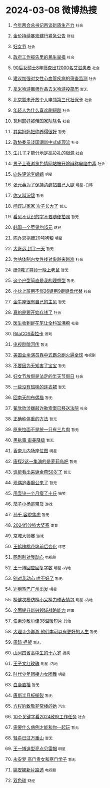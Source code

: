 # 2024-03-08 微博热搜 
1. [今年两会总书记再谈新质生产力](https://m.weibo.cn/search?containerid=100103type%3D1%26t%3D10%26q%3D%23%E4%BB%8A%E5%B9%B4%E4%B8%A4%E4%BC%9A%E6%80%BB%E4%B9%A6%E8%AE%B0%E5%86%8D%E8%B0%88%E6%96%B0%E8%B4%A8%E7%94%9F%E4%BA%A7%E5%8A%9B%23&stream_entry_id=51&isnewpage=1&extparam=seat%3D1%26stream_entry_id%3D51%26q%3D%2523%25E4%25BB%258A%25E5%25B9%25B4%25E4%25B8%25A4%25E4%25BC%259A%25E6%2580%25BB%25E4%25B9%25A6%25E8%25AE%25B0%25E5%2586%258D%25E8%25B0%2588%25E6%2596%25B0%25E8%25B4%25A8%25E7%2594%259F%25E4%25BA%25A7%25E5%258A%259B%2523%26pos%3D0%26c_type%3D51%26dgr%3D0%26filter_type%3Drealtimehot%26cate%3D10103%26display_time%3D1709838486%26pre_seqid%3D1709838486596911445174) `社会` 

2. [金价持续暴涨建行紧急公告](https://m.weibo.cn/search?containerid=100103type%3D1%26t%3D10%26q%3D%23%E9%87%91%E4%BB%B7%E6%8C%81%E7%BB%AD%E6%9A%B4%E6%B6%A8%E5%BB%BA%E8%A1%8C%E7%B4%A7%E6%80%A5%E5%85%AC%E5%91%8A%23&stream_entry_id=31&isnewpage=1&extparam=seat%3D1%26stream_entry_id%3D31%26q%3D%2523%25E9%2587%2591%25E4%25BB%25B7%25E6%258C%2581%25E7%25BB%25AD%25E6%259A%25B4%25E6%25B6%25A8%25E5%25BB%25BA%25E8%25A1%258C%25E7%25B4%25A7%25E6%2580%25A5%25E5%2585%25AC%25E5%2591%258A%2523%26dgr%3D0%26flag%3D2%26cate%3D5001%26c_type%3D31%26pos%3D0%26lcate%3D5001%26band_rank%3D1%26realpos%3D1%26filter_type%3Drealtimehot%26display_time%3D1709838486%26pre_seqid%3D1709838486596911445174) `财经` 

3. [妇女节](https://m.weibo.cn/search?containerid=100103type%3D1%26t%3D10%26q%3D%E5%A6%87%E5%A5%B3%E8%8A%82&stream_entry_id=31&isnewpage=1&extparam=seat%3D1%26stream_entry_id%3D31%26q%3D%25E5%25A6%2587%25E5%25A5%25B3%25E8%258A%2582%26dgr%3D0%26flag%3D1%26cate%3D5001%26c_type%3D31%26pos%3D1%26lcate%3D5001%26band_rank%3D2%26realpos%3D2%26filter_type%3Drealtimehot%26display_time%3D1709838486%26pre_seqid%3D1709838486596911445174) `社会` 

4. [政府工作报告里的民生举措](https://m.weibo.cn/search?containerid=100103type%3D1%26t%3D10%26q%3D%23%E6%94%BF%E5%BA%9C%E5%B7%A5%E4%BD%9C%E6%8A%A5%E5%91%8A%E9%87%8C%E7%9A%84%E6%B0%91%E7%94%9F%E4%B8%BE%E6%8E%AA%23&stream_entry_id=31&isnewpage=1&extparam=seat%3D1%26stream_entry_id%3D31%26q%3D%2523%25E6%2594%25BF%25E5%25BA%259C%25E5%25B7%25A5%25E4%25BD%259C%25E6%258A%25A5%25E5%2591%258A%25E9%2587%258C%25E7%259A%2584%25E6%25B0%2591%25E7%2594%259F%25E4%25B8%25BE%25E6%258E%25AA%2523%26dgr%3D0%26flag%3D0%26cate%3D5001%26c_type%3D31%26pos%3D2%26lcate%3D5001%26band_rank%3D3%26realpos%3D3%26filter_type%3Drealtimehot%26display_time%3D1709838486%26pre_seqid%3D1709838486596911445174) `社会` 

5. [90后女硕士8年筛查出12000名艾滋患者](https://m.weibo.cn/search?containerid=100103type%3D1%26t%3D10%26q%3D%2390%E5%90%8E%E5%A5%B3%E7%A1%95%E5%A3%AB8%E5%B9%B4%E7%AD%9B%E6%9F%A5%E5%87%BA12000%E5%90%8D%E8%89%BE%E6%BB%8B%E6%82%A3%E8%80%85%23&stream_entry_id=31&isnewpage=1&extparam=seat%3D1%26stream_entry_id%3D31%26q%3D%252390%25E5%2590%258E%25E5%25A5%25B3%25E7%25A1%2595%25E5%25A3%25AB8%25E5%25B9%25B4%25E7%25AD%259B%25E6%259F%25A5%25E5%2587%25BA12000%25E5%2590%258D%25E8%2589%25BE%25E6%25BB%258B%25E6%2582%25A3%25E8%2580%2585%2523%26dgr%3D0%26flag%3D2%26cate%3D5001%26c_type%3D31%26pos%3D3%26lcate%3D5001%26band_rank%3D4%26realpos%3D4%26filter_type%3Drealtimehot%26display_time%3D1709838486%26pre_seqid%3D1709838486596911445174) `社会` 

6. [建议加强对女性心血管疾病的筛查监测](https://m.weibo.cn/search?containerid=100103type%3D1%26t%3D10%26q%3D%23%E5%BB%BA%E8%AE%AE%E5%8A%A0%E5%BC%BA%E5%AF%B9%E5%A5%B3%E6%80%A7%E5%BF%83%E8%A1%80%E7%AE%A1%E7%96%BE%E7%97%85%E7%9A%84%E7%AD%9B%E6%9F%A5%E7%9B%91%E6%B5%8B%23&stream_entry_id=31&isnewpage=1&extparam=seat%3D1%26stream_entry_id%3D31%26q%3D%2523%25E5%25BB%25BA%25E8%25AE%25AE%25E5%258A%25A0%25E5%25BC%25BA%25E5%25AF%25B9%25E5%25A5%25B3%25E6%2580%25A7%25E5%25BF%2583%25E8%25A1%2580%25E7%25AE%25A1%25E7%2596%25BE%25E7%2597%2585%25E7%259A%2584%25E7%25AD%259B%25E6%259F%25A5%25E7%259B%2591%25E6%25B5%258B%2523%26dgr%3D0%26flag%3D0%26cate%3D5001%26c_type%3D31%26pos%3D4%26lcate%3D5001%26band_rank%3D5%26realpos%3D5%26filter_type%3Drealtimehot%26display_time%3D1709838486%26pre_seqid%3D1709838486596911445174) `社会` 

7. [拿米哈游画师作品去米哈游投简历](https://m.weibo.cn/search?containerid=100103type%3D1%26t%3D10%26q%3D%E6%8B%BF%E7%B1%B3%E5%93%88%E6%B8%B8%E7%94%BB%E5%B8%88%E4%BD%9C%E5%93%81%E5%8E%BB%E7%B1%B3%E5%93%88%E6%B8%B8%E6%8A%95%E7%AE%80%E5%8E%86&stream_entry_id=31&isnewpage=1&extparam=seat%3D1%26stream_entry_id%3D31%26q%3D%25E6%258B%25BF%25E7%25B1%25B3%25E5%2593%2588%25E6%25B8%25B8%25E7%2594%25BB%25E5%25B8%2588%25E4%25BD%259C%25E5%2593%2581%25E5%258E%25BB%25E7%25B1%25B3%25E5%2593%2588%25E6%25B8%25B8%25E6%258A%2595%25E7%25AE%2580%25E5%258E%2586%26dgr%3D0%26flag%3D0%26cate%3D5001%26c_type%3D31%26pos%3D5%26lcate%3D5001%26band_rank%3D6%26realpos%3D6%26filter_type%3Drealtimehot%26display_time%3D1709838486%26pre_seqid%3D1709838486596911445174) `暂无` 

8. [北京暂未开放个人申领第三代社保卡](https://m.weibo.cn/search?containerid=100103type%3D1%26t%3D10%26q%3D%23%E5%8C%97%E4%BA%AC%E6%9A%82%E6%9C%AA%E5%BC%80%E6%94%BE%E4%B8%AA%E4%BA%BA%E7%94%B3%E9%A2%86%E7%AC%AC%E4%B8%89%E4%BB%A3%E7%A4%BE%E4%BF%9D%E5%8D%A1%23&stream_entry_id=31&isnewpage=1&extparam=seat%3D1%26is_ad_pos%3D1%26stream_entry_id%3D31%26q%3D%2523%25E5%258C%2597%25E4%25BA%25AC%25E6%259A%2582%25E6%259C%25AA%25E5%25BC%2580%25E6%2594%25BE%25E4%25B8%25AA%25E4%25BA%25BA%25E7%2594%25B3%25E9%25A2%2586%25E7%25AC%25AC%25E4%25B8%2589%25E4%25BB%25A3%25E7%25A4%25BE%25E4%25BF%259D%25E5%258D%25A1%2523%26dgr%3D0%26c_type%3D31%26adid%3D226625%26cate%3D5001%26pos%3D6%26band_rank%3D7%26lcate%3D5001%26filter_type%3Drealtimehot%26display_time%3D1709838486%26pre_seqid%3D1709838486596911445174) `社会` 

9. [年轻人为什么喜欢刷短剧](https://m.weibo.cn/search?containerid=100103type%3D1%26t%3D10%26q%3D%23%E5%B9%B4%E8%BD%BB%E4%BA%BA%E4%B8%BA%E4%BB%80%E4%B9%88%E5%96%9C%E6%AC%A2%E5%88%B7%E7%9F%AD%E5%89%A7%23&stream_entry_id=31&isnewpage=1&extparam=seat%3D1%26stream_entry_id%3D31%26q%3D%2523%25E5%25B9%25B4%25E8%25BD%25BB%25E4%25BA%25BA%25E4%25B8%25BA%25E4%25BB%2580%25E4%25B9%2588%25E5%2596%259C%25E6%25AC%25A2%25E5%2588%25B7%25E7%259F%25AD%25E5%2589%25A7%2523%26dgr%3D0%26flag%3D0%26cate%3D5001%26c_type%3D31%26pos%3D7%26lcate%3D5001%26band_rank%3D7%26realpos%3D7%26filter_type%3Drealtimehot%26display_time%3D1709838486%26pre_seqid%3D1709838486596911445174) `社会` 

10. [瓦利耶娃被俄国家队除名](https://m.weibo.cn/search?containerid=100103type%3D1%26t%3D10%26q%3D%23%E7%93%A6%E5%88%A9%E8%80%B6%E5%A8%83%E8%A2%AB%E4%BF%84%E5%9B%BD%E5%AE%B6%E9%98%9F%E9%99%A4%E5%90%8D%23&stream_entry_id=31&isnewpage=1&extparam=seat%3D1%26stream_entry_id%3D31%26q%3D%2523%25E7%2593%25A6%25E5%2588%25A9%25E8%2580%25B6%25E5%25A8%2583%25E8%25A2%25AB%25E4%25BF%2584%25E5%259B%25BD%25E5%25AE%25B6%25E9%2598%259F%25E9%2599%25A4%25E5%2590%258D%2523%26dgr%3D0%26flag%3D0%26cate%3D5001%26c_type%3D31%26pos%3D8%26lcate%3D5001%26band_rank%3D8%26realpos%3D8%26filter_type%3Drealtimehot%26display_time%3D1709838486%26pre_seqid%3D1709838486596911445174) `社会` 

11. [其实妈妈把你养得很好](https://m.weibo.cn/search?containerid=100103type%3D1%26t%3D10%26q%3D%E5%85%B6%E5%AE%9E%E5%A6%88%E5%A6%88%E6%8A%8A%E4%BD%A0%E5%85%BB%E5%BE%97%E5%BE%88%E5%A5%BD&stream_entry_id=31&isnewpage=1&extparam=seat%3D1%26stream_entry_id%3D31%26q%3D%25E5%2585%25B6%25E5%25AE%259E%25E5%25A6%2588%25E5%25A6%2588%25E6%258A%258A%25E4%25BD%25A0%25E5%2585%25BB%25E5%25BE%2597%25E5%25BE%2588%25E5%25A5%25BD%26dgr%3D0%26flag%3D0%26cate%3D5001%26c_type%3D31%26pos%3D9%26lcate%3D5001%26band_rank%3D9%26realpos%3D9%26filter_type%3Drealtimehot%26display_time%3D1709838486%26pre_seqid%3D1709838486596911445174) `暂无` 

12. [政协委员谈国潮新中式成顶流](https://m.weibo.cn/search?containerid=100103type%3D1%26t%3D10%26q%3D%23%E6%94%BF%E5%8D%8F%E5%A7%94%E5%91%98%E8%B0%88%E5%9B%BD%E6%BD%AE%E6%96%B0%E4%B8%AD%E5%BC%8F%E6%88%90%E9%A1%B6%E6%B5%81%23&stream_entry_id=31&isnewpage=1&extparam=seat%3D1%26stream_entry_id%3D31%26q%3D%2523%25E6%2594%25BF%25E5%258D%258F%25E5%25A7%2594%25E5%2591%2598%25E8%25B0%2588%25E5%259B%25BD%25E6%25BD%25AE%25E6%2596%25B0%25E4%25B8%25AD%25E5%25BC%258F%25E6%2588%2590%25E9%25A1%25B6%25E6%25B5%2581%2523%26dgr%3D0%26flag%3D0%26cate%3D5001%26c_type%3D31%26pos%3D10%26lcate%3D5001%26band_rank%3D10%26realpos%3D10%26filter_type%3Drealtimehot%26display_time%3D1709838486%26pre_seqid%3D1709838486596911445174) `社会` 

13. [生儿子才能分地是高彩礼的根源](https://m.weibo.cn/search?containerid=100103type%3D1%26t%3D10%26q%3D%23%E7%94%9F%E5%84%BF%E5%AD%90%E6%89%8D%E8%83%BD%E5%88%86%E5%9C%B0%E6%98%AF%E9%AB%98%E5%BD%A9%E7%A4%BC%E7%9A%84%E6%A0%B9%E6%BA%90%23&stream_entry_id=31&isnewpage=1&extparam=seat%3D1%26stream_entry_id%3D31%26q%3D%2523%25E7%2594%259F%25E5%2584%25BF%25E5%25AD%2590%25E6%2589%258D%25E8%2583%25BD%25E5%2588%2586%25E5%259C%25B0%25E6%2598%25AF%25E9%25AB%2598%25E5%25BD%25A9%25E7%25A4%25BC%25E7%259A%2584%25E6%25A0%25B9%25E6%25BA%2590%2523%26dgr%3D0%26flag%3D2%26cate%3D5001%26c_type%3D31%26pos%3D11%26lcate%3D5001%26band_rank%3D11%26realpos%3D11%26filter_type%3Drealtimehot%26display_time%3D1709838486%26pre_seqid%3D1709838486596911445174) `社会` 

14. [男子上班浏览色情网站被开除辩称电脑中毒](https://m.weibo.cn/search?containerid=100103type%3D1%26t%3D10%26q%3D%23%E7%94%B7%E5%AD%90%E4%B8%8A%E7%8F%AD%E6%B5%8F%E8%A7%88%E8%89%B2%E6%83%85%E7%BD%91%E7%AB%99%E8%A2%AB%E5%BC%80%E9%99%A4%E8%BE%A9%E7%A7%B0%E7%94%B5%E8%84%91%E4%B8%AD%E6%AF%92%23&stream_entry_id=31&isnewpage=1&extparam=seat%3D1%26stream_entry_id%3D31%26q%3D%2523%25E7%2594%25B7%25E5%25AD%2590%25E4%25B8%258A%25E7%258F%25AD%25E6%25B5%258F%25E8%25A7%2588%25E8%2589%25B2%25E6%2583%2585%25E7%25BD%2591%25E7%25AB%2599%25E8%25A2%25AB%25E5%25BC%2580%25E9%2599%25A4%25E8%25BE%25A9%25E7%25A7%25B0%25E7%2594%25B5%25E8%2584%2591%25E4%25B8%25AD%25E6%25AF%2592%2523%26dgr%3D0%26flag%3D2%26cate%3D5001%26c_type%3D31%26pos%3D12%26lcate%3D5001%26band_rank%3D12%26realpos%3D12%26filter_type%3Drealtimehot%26display_time%3D1709838486%26pre_seqid%3D1709838486596911445174) `社会` 

15. [向佐评论李蠕蠕](https://m.weibo.cn/search?containerid=100103type%3D1%26t%3D10%26q%3D%E5%90%91%E4%BD%90%E8%AF%84%E8%AE%BA%E6%9D%8E%E8%A0%95%E8%A0%95&stream_entry_id=31&isnewpage=1&extparam=seat%3D1%26stream_entry_id%3D31%26q%3D%25E5%2590%2591%25E4%25BD%2590%25E8%25AF%2584%25E8%25AE%25BA%25E6%259D%258E%25E8%25A0%2595%25E8%25A0%2595%26dgr%3D0%26flag%3D2%26cate%3D5001%26c_type%3D31%26pos%3D13%26lcate%3D5001%26band_rank%3D13%26realpos%3D13%26filter_type%3Drealtimehot%26display_time%3D1709838486%26pre_seqid%3D1709838486596911445174) `明星` 

16. [张元英为了保持清醒掐自己大腿](https://m.weibo.cn/search?containerid=100103type%3D1%26t%3D10%26q%3D%23%E5%BC%A0%E5%85%83%E8%8B%B1%E4%B8%BA%E4%BA%86%E4%BF%9D%E6%8C%81%E6%B8%85%E9%86%92%E6%8E%90%E8%87%AA%E5%B7%B1%E5%A4%A7%E8%85%BF%23&stream_entry_id=31&isnewpage=1&extparam=seat%3D1%26stream_entry_id%3D31%26q%3D%2523%25E5%25BC%25A0%25E5%2585%2583%25E8%258B%25B1%25E4%25B8%25BA%25E4%25BA%2586%25E4%25BF%259D%25E6%258C%2581%25E6%25B8%2585%25E9%2586%2592%25E6%258E%2590%25E8%2587%25AA%25E5%25B7%25B1%25E5%25A4%25A7%25E8%2585%25BF%2523%26dgr%3D0%26flag%3D2%26cate%3D5001%26c_type%3D31%26pos%3D14%26lcate%3D5001%26band_rank%3D14%26realpos%3D14%26filter_type%3Drealtimehot%26display_time%3D1709838486%26pre_seqid%3D1709838486596911445174) `明星-日韩` 

17. [你又叫浣碧](https://m.weibo.cn/search?containerid=100103type%3D1%26t%3D10%26q%3D%E4%BD%A0%E5%8F%88%E5%8F%AB%E6%B5%A3%E7%A2%A7&stream_entry_id=31&isnewpage=1&extparam=seat%3D1%26stream_entry_id%3D31%26q%3D%25E4%25BD%25A0%25E5%258F%2588%25E5%258F%25AB%25E6%25B5%25A3%25E7%25A2%25A7%26dgr%3D0%26flag%3D2%26cate%3D5001%26c_type%3D31%26pos%3D15%26lcate%3D5001%26band_rank%3D15%26realpos%3D15%26filter_type%3Drealtimehot%26display_time%3D1709838486%26pre_seqid%3D1709838486596911445174) `暂无` 

18. [间谍过家家 次子长大了](https://m.weibo.cn/search?containerid=100103type%3D1%26t%3D10%26q%3D%E9%97%B4%E8%B0%8D%E8%BF%87%E5%AE%B6%E5%AE%B6+%E6%AC%A1%E5%AD%90%E9%95%BF%E5%A4%A7%E4%BA%86&stream_entry_id=31&isnewpage=1&extparam=seat%3D1%26stream_entry_id%3D31%26q%3D%25E9%2597%25B4%25E8%25B0%258D%25E8%25BF%2587%25E5%25AE%25B6%25E5%25AE%25B6%2520%25E6%25AC%25A1%25E5%25AD%2590%25E9%2595%25BF%25E5%25A4%25A7%25E4%25BA%2586%26dgr%3D0%26flag%3D2%26cate%3D5001%26c_type%3D31%26pos%3D16%26lcate%3D5001%26band_rank%3D16%26realpos%3D16%26filter_type%3Drealtimehot%26display_time%3D1709838486%26pre_seqid%3D1709838486596911445174) `暂无` 

19. [看见不认识的字不要随便拍照](https://m.weibo.cn/search?containerid=100103type%3D1%26t%3D10%26q%3D%E7%9C%8B%E8%A7%81%E4%B8%8D%E8%AE%A4%E8%AF%86%E7%9A%84%E5%AD%97%E4%B8%8D%E8%A6%81%E9%9A%8F%E4%BE%BF%E6%8B%8D%E7%85%A7&stream_entry_id=31&isnewpage=1&extparam=seat%3D1%26stream_entry_id%3D31%26q%3D%25E7%259C%258B%25E8%25A7%2581%25E4%25B8%258D%25E8%25AE%25A4%25E8%25AF%2586%25E7%259A%2584%25E5%25AD%2597%25E4%25B8%258D%25E8%25A6%2581%25E9%259A%258F%25E4%25BE%25BF%25E6%258B%258D%25E7%2585%25A7%26dgr%3D0%26flag%3D2%26cate%3D5001%26c_type%3D31%26pos%3D17%26lcate%3D5001%26band_rank%3D17%26realpos%3D17%26filter_type%3Drealtimehot%26display_time%3D1709838486%26pre_seqid%3D1709838486596911445174) `暂无` 

20. [韩国一个苹果约15元](https://m.weibo.cn/search?containerid=100103type%3D1%26t%3D10%26q%3D%23%E9%9F%A9%E5%9B%BD%E4%B8%80%E4%B8%AA%E8%8B%B9%E6%9E%9C%E7%BA%A615%E5%85%83%23&stream_entry_id=31&isnewpage=1&extparam=seat%3D1%26stream_entry_id%3D31%26q%3D%2523%25E9%259F%25A9%25E5%259B%25BD%25E4%25B8%2580%25E4%25B8%25AA%25E8%258B%25B9%25E6%259E%259C%25E7%25BA%25A615%25E5%2585%2583%2523%26dgr%3D0%26flag%3D2%26cate%3D5001%26c_type%3D31%26pos%3D18%26lcate%3D5001%26band_rank%3D18%26realpos%3D18%26filter_type%3Drealtimehot%26display_time%3D1709838486%26pre_seqid%3D1709838486596911445174) `财经` 

21. [陈乔恩捐赠20吨狗粮](https://m.weibo.cn/search?containerid=100103type%3D1%26t%3D10%26q%3D%23%E9%99%88%E4%B9%94%E6%81%A9%E6%8D%90%E8%B5%A020%E5%90%A8%E7%8B%97%E7%B2%AE%23&stream_entry_id=31&isnewpage=1&extparam=seat%3D1%26stream_entry_id%3D31%26q%3D%2523%25E9%2599%2588%25E4%25B9%2594%25E6%2581%25A9%25E6%258D%2590%25E8%25B5%25A020%25E5%2590%25A8%25E7%258B%2597%25E7%25B2%25AE%2523%26dgr%3D0%26flag%3D32768%26cate%3D5001%26c_type%3D31%26pos%3D19%26lcate%3D5001%26band_rank%3D19%26realpos%3D19%26filter_type%3Drealtimehot%26display_time%3D1709838486%26pre_seqid%3D1709838486596911445174) `明星` 

22. [大哥远 封了一天](https://m.weibo.cn/search?containerid=100103type%3D1%26t%3D10%26q%3D%E5%A4%A7%E5%93%A5%E8%BF%9C+%E5%B0%81%E4%BA%86%E4%B8%80%E5%A4%A9&stream_entry_id=31&isnewpage=1&extparam=seat%3D1%26stream_entry_id%3D31%26q%3D%25E5%25A4%25A7%25E5%2593%25A5%25E8%25BF%259C%2520%25E5%25B0%2581%25E4%25BA%2586%25E4%25B8%2580%25E5%25A4%25A9%26dgr%3D0%26flag%3D2%26cate%3D5001%26c_type%3D31%26pos%3D20%26lcate%3D5001%26band_rank%3D20%26realpos%3D20%26filter_type%3Drealtimehot%26display_time%3D1709838486%26pre_seqid%3D1709838486596911445174) `暂无` 

23. [为啥体制内女性找对象越来越难](https://m.weibo.cn/search?containerid=100103type%3D1%26t%3D10%26q%3D%23%E4%B8%BA%E5%95%A5%E4%BD%93%E5%88%B6%E5%86%85%E5%A5%B3%E6%80%A7%E6%89%BE%E5%AF%B9%E8%B1%A1%E8%B6%8A%E6%9D%A5%E8%B6%8A%E9%9A%BE%23&stream_entry_id=31&isnewpage=1&extparam=seat%3D1%26stream_entry_id%3D31%26q%3D%2523%25E4%25B8%25BA%25E5%2595%25A5%25E4%25BD%2593%25E5%2588%25B6%25E5%2586%2585%25E5%25A5%25B3%25E6%2580%25A7%25E6%2589%25BE%25E5%25AF%25B9%25E8%25B1%25A1%25E8%25B6%258A%25E6%259D%25A5%25E8%25B6%258A%25E9%259A%25BE%2523%26dgr%3D0%26flag%3D0%26cate%3D5001%26c_type%3D31%26pos%3D21%26lcate%3D5001%26band_rank%3D21%26realpos%3D21%26filter_type%3Drealtimehot%26display_time%3D1709838486%26pre_seqid%3D1709838486596911445174) `社会` 

24. [研0喊了导师一晚上老鼠](https://m.weibo.cn/search?containerid=100103type%3D1%26t%3D10%26q%3D%E7%A0%940%E5%96%8A%E4%BA%86%E5%AF%BC%E5%B8%88%E4%B8%80%E6%99%9A%E4%B8%8A%E8%80%81%E9%BC%A0&stream_entry_id=31&isnewpage=1&extparam=seat%3D1%26stream_entry_id%3D31%26q%3D%25E7%25A0%25940%25E5%2596%258A%25E4%25BA%2586%25E5%25AF%25BC%25E5%25B8%2588%25E4%25B8%2580%25E6%2599%259A%25E4%25B8%258A%25E8%2580%2581%25E9%25BC%25A0%26dgr%3D0%26flag%3D0%26cate%3D5001%26c_type%3D31%26pos%3D22%26lcate%3D5001%26band_rank%3D22%26realpos%3D22%26filter_type%3Drealtimehot%26display_time%3D1709838486%26pre_seqid%3D1709838486596911445174) `暂无` 

25. [这个户型简直是我的理想型](https://m.weibo.cn/search?containerid=100103type%3D1%26t%3D10%26q%3D%E8%BF%99%E4%B8%AA%E6%88%B7%E5%9E%8B%E7%AE%80%E7%9B%B4%E6%98%AF%E6%88%91%E7%9A%84%E7%90%86%E6%83%B3%E5%9E%8B&stream_entry_id=31&isnewpage=1&extparam=seat%3D1%26stream_entry_id%3D31%26q%3D%25E8%25BF%2599%25E4%25B8%25AA%25E6%2588%25B7%25E5%259E%258B%25E7%25AE%2580%25E7%259B%25B4%25E6%2598%25AF%25E6%2588%2591%25E7%259A%2584%25E7%2590%2586%25E6%2583%25B3%25E5%259E%258B%26dgr%3D0%26flag%3D0%26cate%3D5001%26c_type%3D31%26pos%3D23%26lcate%3D5001%26band_rank%3D23%26realpos%3D23%26filter_type%3Drealtimehot%26display_time%3D1709838486%26pre_seqid%3D1709838486596911445174) `暂无` 

26. [小伙上班用不惯26键用9键键盘代替](https://m.weibo.cn/search?containerid=100103type%3D1%26t%3D10%26q%3D%23%E5%B0%8F%E4%BC%99%E4%B8%8A%E7%8F%AD%E7%94%A8%E4%B8%8D%E6%83%AF26%E9%94%AE%E7%94%A89%E9%94%AE%E9%94%AE%E7%9B%98%E4%BB%A3%E6%9B%BF%23&stream_entry_id=31&isnewpage=1&extparam=seat%3D1%26stream_entry_id%3D31%26q%3D%2523%25E5%25B0%258F%25E4%25BC%2599%25E4%25B8%258A%25E7%258F%25AD%25E7%2594%25A8%25E4%25B8%258D%25E6%2583%25AF26%25E9%2594%25AE%25E7%2594%25A89%25E9%2594%25AE%25E9%2594%25AE%25E7%259B%2598%25E4%25BB%25A3%25E6%259B%25BF%2523%26dgr%3D0%26flag%3D1%26cate%3D5001%26c_type%3D31%26pos%3D24%26lcate%3D5001%26band_rank%3D24%26realpos%3D24%26filter_type%3Drealtimehot%26display_time%3D1709838486%26pre_seqid%3D1709838486596911445174) `社会` 

27. [金牛座很有自己的主见](https://m.weibo.cn/search?containerid=100103type%3D1%26t%3D10%26q%3D%E9%87%91%E7%89%9B%E5%BA%A7%E5%BE%88%E6%9C%89%E8%87%AA%E5%B7%B1%E7%9A%84%E4%B8%BB%E8%A7%81&stream_entry_id=31&isnewpage=1&extparam=seat%3D1%26stream_entry_id%3D31%26q%3D%25E9%2587%2591%25E7%2589%259B%25E5%25BA%25A7%25E5%25BE%2588%25E6%259C%2589%25E8%2587%25AA%25E5%25B7%25B1%25E7%259A%2584%25E4%25B8%25BB%25E8%25A7%2581%26dgr%3D0%26flag%3D0%26cate%3D5001%26c_type%3D31%26pos%3D25%26lcate%3D5001%26band_rank%3D25%26realpos%3D25%26filter_type%3Drealtimehot%26display_time%3D1709838486%26pre_seqid%3D1709838486596911445174) `暂无` 

28. [真的是要开始存钱了](https://m.weibo.cn/search?containerid=100103type%3D1%26t%3D10%26q%3D%23%E7%9C%9F%E7%9A%84%E6%98%AF%E8%A6%81%E5%BC%80%E5%A7%8B%E5%AD%98%E9%92%B1%E4%BA%86%23&stream_entry_id=31&isnewpage=1&extparam=seat%3D1%26stream_entry_id%3D31%26q%3D%2523%25E7%259C%259F%25E7%259A%2584%25E6%2598%25AF%25E8%25A6%2581%25E5%25BC%2580%25E5%25A7%258B%25E5%25AD%2598%25E9%2592%25B1%25E4%25BA%2586%2523%26dgr%3D0%26flag%3D0%26cate%3D5001%26c_type%3D31%26pos%3D26%26lcate%3D5001%26band_rank%3D26%26realpos%3D26%26filter_type%3Drealtimehot%26display_time%3D1709838486%26pre_seqid%3D1709838486596911445174) `社会` 

29. [医生收到鲜花笔让全科室沸腾](https://m.weibo.cn/search?containerid=100103type%3D1%26t%3D10%26q%3D%23%E5%8C%BB%E7%94%9F%E6%94%B6%E5%88%B0%E9%B2%9C%E8%8A%B1%E7%AC%94%E8%AE%A9%E5%85%A8%E7%A7%91%E5%AE%A4%E6%B2%B8%E8%85%BE%23&stream_entry_id=31&isnewpage=1&extparam=seat%3D1%26stream_entry_id%3D31%26q%3D%2523%25E5%258C%25BB%25E7%2594%259F%25E6%2594%25B6%25E5%2588%25B0%25E9%25B2%259C%25E8%258A%25B1%25E7%25AC%2594%25E8%25AE%25A9%25E5%2585%25A8%25E7%25A7%2591%25E5%25AE%25A4%25E6%25B2%25B8%25E8%2585%25BE%2523%26dgr%3D0%26flag%3D0%26cate%3D5001%26c_type%3D31%26pos%3D27%26lcate%3D5001%26band_rank%3D27%26realpos%3D27%26filter_type%3Drealtimehot%26display_time%3D1709838486%26pre_seqid%3D1709838486596911445174) `社会` 

30. [RitaCOS索拉卡](https://m.weibo.cn/search?containerid=100103type%3D1%26t%3D10%26q%3D%23RitaCOS%E7%B4%A2%E6%8B%89%E5%8D%A1%23&stream_entry_id=31&isnewpage=1&extparam=seat%3D1%26stream_entry_id%3D31%26q%3D%2523RitaCOS%25E7%25B4%25A2%25E6%258B%2589%25E5%258D%25A1%2523%26dgr%3D0%26flag%3D0%26cate%3D5001%26c_type%3D31%26pos%3D28%26lcate%3D5001%26band_rank%3D28%26realpos%3D28%26filter_type%3Drealtimehot%26display_time%3D1709838486%26pre_seqid%3D1709838486596911445174) `游戏` 

31. [电视剧暗河传](https://m.weibo.cn/search?containerid=100103type%3D1%26t%3D10%26q%3D%23%E7%94%B5%E8%A7%86%E5%89%A7%E6%9A%97%E6%B2%B3%E4%BC%A0%23&stream_entry_id=31&isnewpage=1&extparam=seat%3D1%26stream_entry_id%3D31%26q%3D%2523%25E7%2594%25B5%25E8%25A7%2586%25E5%2589%25A7%25E6%259A%2597%25E6%25B2%25B3%25E4%25BC%25A0%2523%26dgr%3D0%26flag%3D0%26cate%3D5001%26c_type%3D31%26pos%3D29%26lcate%3D5001%26band_rank%3D29%26realpos%3D29%26filter_type%3Drealtimehot%26display_time%3D1709838486%26pre_seqid%3D1709838486596911445174) `暂无` 

32. [美国业余演员靠中式霸总剧火遍全球](https://m.weibo.cn/search?containerid=100103type%3D1%26t%3D10%26q%3D%23%E7%BE%8E%E5%9B%BD%E4%B8%9A%E4%BD%99%E6%BC%94%E5%91%98%E9%9D%A0%E4%B8%AD%E5%BC%8F%E9%9C%B8%E6%80%BB%E5%89%A7%E7%81%AB%E9%81%8D%E5%85%A8%E7%90%83%23&stream_entry_id=31&isnewpage=1&extparam=seat%3D1%26stream_entry_id%3D31%26q%3D%2523%25E7%25BE%258E%25E5%259B%25BD%25E4%25B8%259A%25E4%25BD%2599%25E6%25BC%2594%25E5%2591%2598%25E9%259D%25A0%25E4%25B8%25AD%25E5%25BC%258F%25E9%259C%25B8%25E6%2580%25BB%25E5%2589%25A7%25E7%2581%25AB%25E9%2581%258D%25E5%2585%25A8%25E7%2590%2583%2523%26dgr%3D0%26flag%3D0%26cate%3D5001%26c_type%3D31%26pos%3D30%26lcate%3D5001%26band_rank%3D30%26realpos%3D30%26filter_type%3Drealtimehot%26display_time%3D1709838486%26pre_seqid%3D1709838486596911445174) `电视剧` 

33. [不要因为无知害了宝宝](https://m.weibo.cn/search?containerid=100103type%3D1%26t%3D10%26q%3D%E4%B8%8D%E8%A6%81%E5%9B%A0%E4%B8%BA%E6%97%A0%E7%9F%A5%E5%AE%B3%E4%BA%86%E5%AE%9D%E5%AE%9D&stream_entry_id=31&isnewpage=1&extparam=seat%3D1%26stream_entry_id%3D31%26q%3D%25E4%25B8%258D%25E8%25A6%2581%25E5%259B%25A0%25E4%25B8%25BA%25E6%2597%25A0%25E7%259F%25A5%25E5%25AE%25B3%25E4%25BA%2586%25E5%25AE%259D%25E5%25AE%259D%26dgr%3D0%26flag%3D0%26cate%3D5001%26c_type%3D31%26pos%3D31%26lcate%3D5001%26band_rank%3D31%26realpos%3D31%26filter_type%3Drealtimehot%26display_time%3D1709838486%26pre_seqid%3D1709838486596911445174) `暂无` 

34. [妇女节放假是法定的半天节假日](https://m.weibo.cn/search?containerid=100103type%3D1%26t%3D10%26q%3D%23%E5%A6%87%E5%A5%B3%E8%8A%82%E6%94%BE%E5%81%87%E6%98%AF%E6%B3%95%E5%AE%9A%E7%9A%84%E5%8D%8A%E5%A4%A9%E8%8A%82%E5%81%87%E6%97%A5%23&stream_entry_id=31&isnewpage=1&extparam=seat%3D1%26stream_entry_id%3D31%26q%3D%2523%25E5%25A6%2587%25E5%25A5%25B3%25E8%258A%2582%25E6%2594%25BE%25E5%2581%2587%25E6%2598%25AF%25E6%25B3%2595%25E5%25AE%259A%25E7%259A%2584%25E5%258D%258A%25E5%25A4%25A9%25E8%258A%2582%25E5%2581%2587%25E6%2597%25A5%2523%26dgr%3D0%26flag%3D0%26cate%3D5001%26c_type%3D31%26pos%3D32%26lcate%3D5001%26band_rank%3D32%26realpos%3D32%26filter_type%3Drealtimehot%26display_time%3D1709838486%26pre_seqid%3D1709838486596911445174) `社会` 

35. [一些没有班味的连衣裙](https://m.weibo.cn/search?containerid=100103type%3D1%26t%3D10%26q%3D%E4%B8%80%E4%BA%9B%E6%B2%A1%E6%9C%89%E7%8F%AD%E5%91%B3%E7%9A%84%E8%BF%9E%E8%A1%A3%E8%A3%99&stream_entry_id=31&isnewpage=1&extparam=seat%3D1%26stream_entry_id%3D31%26q%3D%25E4%25B8%2580%25E4%25BA%259B%25E6%25B2%25A1%25E6%259C%2589%25E7%258F%25AD%25E5%2591%25B3%25E7%259A%2584%25E8%25BF%259E%25E8%25A1%25A3%25E8%25A3%2599%26dgr%3D0%26flag%3D1%26cate%3D5001%26c_type%3D31%26pos%3D33%26lcate%3D5001%26band_rank%3D33%26realpos%3D33%26filter_type%3Drealtimehot%26display_time%3D1709838486%26pre_seqid%3D1709838486596911445174) `暂无` 

36. [回南天的布偶猫](https://m.weibo.cn/search?containerid=100103type%3D1%26t%3D10%26q%3D%E5%9B%9E%E5%8D%97%E5%A4%A9%E7%9A%84%E5%B8%83%E5%81%B6%E7%8C%AB&stream_entry_id=31&isnewpage=1&extparam=seat%3D1%26stream_entry_id%3D31%26q%3D%25E5%259B%259E%25E5%258D%2597%25E5%25A4%25A9%25E7%259A%2584%25E5%25B8%2583%25E5%2581%25B6%25E7%258C%25AB%26dgr%3D0%26flag%3D0%26cate%3D5001%26c_type%3D31%26pos%3D34%26lcate%3D5001%26band_rank%3D34%26realpos%3D34%26filter_type%3Drealtimehot%26display_time%3D1709838486%26pre_seqid%3D1709838486596911445174) `暂无` 

37. [翟欣欣涉嫌敲诈勒索案已移送法院](https://m.weibo.cn/search?containerid=100103type%3D1%26t%3D10%26q%3D%23%E7%BF%9F%E6%AC%A3%E6%AC%A3%E6%B6%89%E5%AB%8C%E6%95%B2%E8%AF%88%E5%8B%92%E7%B4%A2%E6%A1%88%E5%B7%B2%E7%A7%BB%E9%80%81%E6%B3%95%E9%99%A2%23&stream_entry_id=31&isnewpage=1&extparam=seat%3D1%26stream_entry_id%3D31%26q%3D%2523%25E7%25BF%259F%25E6%25AC%25A3%25E6%25AC%25A3%25E6%25B6%2589%25E5%25AB%258C%25E6%2595%25B2%25E8%25AF%2588%25E5%258B%2592%25E7%25B4%25A2%25E6%25A1%2588%25E5%25B7%25B2%25E7%25A7%25BB%25E9%2580%2581%25E6%25B3%2595%25E9%2599%25A2%2523%26dgr%3D0%26flag%3D0%26cate%3D5001%26c_type%3D31%26pos%3D35%26lcate%3D5001%26band_rank%3D35%26realpos%3D35%26filter_type%3Drealtimehot%26display_time%3D1709838486%26pre_seqid%3D1709838486596911445174) `社会` 

38. [正确称体重的方法](https://m.weibo.cn/search?containerid=100103type%3D1%26t%3D10%26q%3D%E6%AD%A3%E7%A1%AE%E7%A7%B0%E4%BD%93%E9%87%8D%E7%9A%84%E6%96%B9%E6%B3%95&stream_entry_id=31&isnewpage=1&extparam=seat%3D1%26stream_entry_id%3D31%26q%3D%25E6%25AD%25A3%25E7%25A1%25AE%25E7%25A7%25B0%25E4%25BD%2593%25E9%2587%258D%25E7%259A%2584%25E6%2596%25B9%25E6%25B3%2595%26dgr%3D0%26flag%3D0%26cate%3D5001%26c_type%3D31%26pos%3D36%26lcate%3D5001%26band_rank%3D36%26realpos%3D36%26filter_type%3Drealtimehot%26display_time%3D1709838486%26pre_seqid%3D1709838486596911445174) `暂无` 

39. [原来拉面不是统一只有三片肉](https://m.weibo.cn/search?containerid=100103type%3D1%26t%3D10%26q%3D%E5%8E%9F%E6%9D%A5%E6%8B%89%E9%9D%A2%E4%B8%8D%E6%98%AF%E7%BB%9F%E4%B8%80%E5%8F%AA%E6%9C%89%E4%B8%89%E7%89%87%E8%82%89&stream_entry_id=31&isnewpage=1&extparam=seat%3D1%26stream_entry_id%3D31%26q%3D%25E5%258E%259F%25E6%259D%25A5%25E6%258B%2589%25E9%259D%25A2%25E4%25B8%258D%25E6%2598%25AF%25E7%25BB%259F%25E4%25B8%2580%25E5%258F%25AA%25E6%259C%2589%25E4%25B8%2589%25E7%2589%2587%25E8%2582%2589%26dgr%3D0%26flag%3D0%26cate%3D5001%26c_type%3D31%26pos%3D37%26lcate%3D5001%26band_rank%3D37%26realpos%3D37%26filter_type%3Drealtimehot%26display_time%3D1709838486%26pre_seqid%3D1709838486596911445174) `暂无` 

40. [黑执事 审美降级](https://m.weibo.cn/search?containerid=100103type%3D1%26t%3D10%26q%3D%E9%BB%91%E6%89%A7%E4%BA%8B+%E5%AE%A1%E7%BE%8E%E9%99%8D%E7%BA%A7&stream_entry_id=31&isnewpage=1&extparam=seat%3D1%26stream_entry_id%3D31%26q%3D%25E9%25BB%2591%25E6%2589%25A7%25E4%25BA%258B%2520%25E5%25AE%25A1%25E7%25BE%258E%25E9%2599%258D%25E7%25BA%25A7%26dgr%3D0%26flag%3D0%26cate%3D5001%26c_type%3D31%26pos%3D38%26lcate%3D5001%26band_rank%3D38%26realpos%3D38%26filter_type%3Drealtimehot%26display_time%3D1709838486%26pre_seqid%3D1709838486596911445174) `暂无` 

41. [香奈儿内场座位图](https://m.weibo.cn/search?containerid=100103type%3D1%26t%3D10%26q%3D%23%E9%A6%99%E5%A5%88%E5%84%BF%E5%86%85%E5%9C%BA%E5%BA%A7%E4%BD%8D%E5%9B%BE%23&stream_entry_id=31&isnewpage=1&extparam=seat%3D1%26stream_entry_id%3D31%26q%3D%2523%25E9%25A6%2599%25E5%25A5%2588%25E5%2584%25BF%25E5%2586%2585%25E5%259C%25BA%25E5%25BA%25A7%25E4%25BD%258D%25E5%259B%25BE%2523%26dgr%3D0%26flag%3D0%26cate%3D5001%26c_type%3D31%26pos%3D39%26lcate%3D5001%26band_rank%3D39%26realpos%3D39%26filter_type%3Drealtimehot%26display_time%3D1709838486%26pre_seqid%3D1709838486596911445174) `明星` 

42. [唐探2这一集演的是萝莉岛吧](https://m.weibo.cn/search?containerid=100103type%3D1%26t%3D10%26q%3D%E5%94%90%E6%8E%A22%E8%BF%99%E4%B8%80%E9%9B%86%E6%BC%94%E7%9A%84%E6%98%AF%E8%90%9D%E8%8E%89%E5%B2%9B%E5%90%A7&stream_entry_id=31&isnewpage=1&extparam=seat%3D1%26stream_entry_id%3D31%26q%3D%25E5%2594%2590%25E6%258E%25A22%25E8%25BF%2599%25E4%25B8%2580%25E9%259B%2586%25E6%25BC%2594%25E7%259A%2584%25E6%2598%25AF%25E8%2590%259D%25E8%258E%2589%25E5%25B2%259B%25E5%2590%25A7%26dgr%3D0%26flag%3D0%26cate%3D5001%26c_type%3D31%26pos%3D40%26lcate%3D5001%26band_rank%3D40%26realpos%3D40%26filter_type%3Drealtimehot%26display_time%3D1709838486%26pre_seqid%3D1709838486596911445174) `暂无` 

43. [谁能看出来谢金燕50岁了](https://m.weibo.cn/search?containerid=100103type%3D1%26t%3D10%26q%3D%E8%B0%81%E8%83%BD%E7%9C%8B%E5%87%BA%E6%9D%A5%E8%B0%A2%E9%87%91%E7%87%9550%E5%B2%81%E4%BA%86&stream_entry_id=31&isnewpage=1&extparam=seat%3D1%26stream_entry_id%3D31%26q%3D%25E8%25B0%2581%25E8%2583%25BD%25E7%259C%258B%25E5%2587%25BA%25E6%259D%25A5%25E8%25B0%25A2%25E9%2587%2591%25E7%2587%259550%25E5%25B2%2581%25E4%25BA%2586%26dgr%3D0%26flag%3D0%26cate%3D5001%26c_type%3D31%26pos%3D41%26lcate%3D5001%26band_rank%3D41%26realpos%3D41%26filter_type%3Drealtimehot%26display_time%3D1709838486%26pre_seqid%3D1709838486596911445174) `暂无` 

44. [现偶追妻癫公来了](https://m.weibo.cn/search?containerid=100103type%3D1%26t%3D10%26q%3D%E7%8E%B0%E5%81%B6%E8%BF%BD%E5%A6%BB%E7%99%AB%E5%85%AC%E6%9D%A5%E4%BA%86&stream_entry_id=31&isnewpage=1&extparam=seat%3D1%26stream_entry_id%3D31%26q%3D%25E7%258E%25B0%25E5%2581%25B6%25E8%25BF%25BD%25E5%25A6%25BB%25E7%2599%25AB%25E5%2585%25AC%25E6%259D%25A5%25E4%25BA%2586%26dgr%3D0%26flag%3D0%26cate%3D5001%26c_type%3D31%26pos%3D42%26lcate%3D5001%26band_rank%3D42%26realpos%3D42%26filter_type%3Drealtimehot%26display_time%3D1709838486%26pre_seqid%3D1709838486596911445174) `暂无` 

45. [用壶铃一个月瘦了十斤](https://m.weibo.cn/search?containerid=100103type%3D1%26t%3D10%26q%3D%23%E7%94%A8%E5%A3%B6%E9%93%83%E4%B8%80%E4%B8%AA%E6%9C%88%E7%98%A6%E4%BA%86%E5%8D%81%E6%96%A4%23&stream_entry_id=31&isnewpage=1&extparam=seat%3D1%26stream_entry_id%3D31%26q%3D%2523%25E7%2594%25A8%25E5%25A3%25B6%25E9%2593%2583%25E4%25B8%2580%25E4%25B8%25AA%25E6%259C%2588%25E7%2598%25A6%25E4%25BA%2586%25E5%258D%2581%25E6%2596%25A4%2523%26dgr%3D0%26flag%3D0%26cate%3D5001%26c_type%3D31%26pos%3D43%26lcate%3D5001%26band_rank%3D43%26realpos%3D43%26filter_type%3Drealtimehot%26display_time%3D1709838486%26pre_seqid%3D1709838486596911445174) `搞笑` 

46. [茄子小杨哥带货](https://m.weibo.cn/search?containerid=100103type%3D1%26t%3D10%26q%3D%23%E8%8C%84%E5%AD%90%E5%B0%8F%E6%9D%A8%E5%93%A5%E5%B8%A6%E8%B4%A7%23&stream_entry_id=31&isnewpage=1&extparam=seat%3D1%26stream_entry_id%3D31%26q%3D%2523%25E8%258C%2584%25E5%25AD%2590%25E5%25B0%258F%25E6%259D%25A8%25E5%2593%25A5%25E5%25B8%25A6%25E8%25B4%25A7%2523%26dgr%3D0%26flag%3D0%26cate%3D5001%26c_type%3D31%26pos%3D44%26lcate%3D5001%26band_rank%3D44%26realpos%3D44%26filter_type%3Drealtimehot%26display_time%3D1709838486%26pre_seqid%3D1709838486596911445174) `游戏` 

47. [孙千 容貌焦虑](https://m.weibo.cn/search?containerid=100103type%3D1%26t%3D10%26q%3D%E5%AD%99%E5%8D%83+%E5%AE%B9%E8%B2%8C%E7%84%A6%E8%99%91&stream_entry_id=31&isnewpage=1&extparam=seat%3D1%26stream_entry_id%3D31%26q%3D%25E5%25AD%2599%25E5%258D%2583%2520%25E5%25AE%25B9%25E8%25B2%258C%25E7%2584%25A6%25E8%2599%2591%26dgr%3D0%26flag%3D0%26cate%3D5001%26c_type%3D31%26pos%3D45%26lcate%3D5001%26band_rank%3D45%26realpos%3D45%26filter_type%3Drealtimehot%26display_time%3D1709838486%26pre_seqid%3D1709838486596911445174) `暂无` 

48. [2024f1沙特大奖赛](https://m.weibo.cn/search?containerid=100103type%3D1%26t%3D10%26q%3D%232024f1%E6%B2%99%E7%89%B9%E5%A4%A7%E5%A5%96%E8%B5%9B%23&stream_entry_id=31&isnewpage=1&extparam=seat%3D1%26stream_entry_id%3D31%26q%3D%25232024f1%25E6%25B2%2599%25E7%2589%25B9%25E5%25A4%25A7%25E5%25A5%2596%25E8%25B5%259B%2523%26dgr%3D0%26flag%3D0%26cate%3D5001%26c_type%3D31%26pos%3D46%26lcate%3D5001%26band_rank%3D46%26realpos%3D46%26filter_type%3Drealtimehot%26display_time%3D1709838486%26pre_seqid%3D1709838486596911445174) `体育` 

49. [京城大师赛](https://m.weibo.cn/search?containerid=100103type%3D1%26t%3D10%26q%3D%23%E4%BA%AC%E5%9F%8E%E5%A4%A7%E5%B8%88%E8%B5%9B%23&stream_entry_id=31&isnewpage=1&extparam=seat%3D1%26stream_entry_id%3D31%26q%3D%2523%25E4%25BA%25AC%25E5%259F%258E%25E5%25A4%25A7%25E5%25B8%2588%25E8%25B5%259B%2523%26dgr%3D0%26flag%3D1%26cate%3D5001%26c_type%3D31%26pos%3D47%26lcate%3D5001%26band_rank%3D47%26realpos%3D47%26filter_type%3Drealtimehot%26display_time%3D1709838486%26pre_seqid%3D1709838486596911445174) `游戏` 

50. [王鹤棣桃花坞前后变化](https://m.weibo.cn/search?containerid=100103type%3D1%26t%3D10%26q%3D%23%E7%8E%8B%E9%B9%A4%E6%A3%A3%E6%A1%83%E8%8A%B1%E5%9D%9E%E5%89%8D%E5%90%8E%E5%8F%98%E5%8C%96%23&stream_entry_id=31&isnewpage=1&extparam=seat%3D1%26stream_entry_id%3D31%26q%3D%2523%25E7%258E%258B%25E9%25B9%25A4%25E6%25A3%25A3%25E6%25A1%2583%25E8%258A%25B1%25E5%259D%259E%25E5%2589%258D%25E5%2590%258E%25E5%258F%2598%25E5%258C%2596%2523%26dgr%3D0%26flag%3D0%26cate%3D5001%26c_type%3D31%26pos%3D48%26lcate%3D5001%26band_rank%3D48%26realpos%3D48%26filter_type%3Drealtimehot%26display_time%3D1709838486%26pre_seqid%3D1709838486596911445174) `综艺` 

51. [网剧别对我动心](https://m.weibo.cn/search?containerid=100103type%3D1%26t%3D10%26q%3D%23%E7%BD%91%E5%89%A7%E5%88%AB%E5%AF%B9%E6%88%91%E5%8A%A8%E5%BF%83%23&stream_entry_id=31&isnewpage=1&extparam=seat%3D1%26stream_entry_id%3D31%26q%3D%2523%25E7%25BD%2591%25E5%2589%25A7%25E5%2588%25AB%25E5%25AF%25B9%25E6%2588%2591%25E5%258A%25A8%25E5%25BF%2583%2523%26dgr%3D0%26flag%3D0%26cate%3D5001%26c_type%3D31%26pos%3D49%26lcate%3D5001%26band_rank%3D49%26realpos%3D49%26filter_type%3Drealtimehot%26display_time%3D1709838486%26pre_seqid%3D1709838486596911445174) `电视剧` 

52. [王一博回应回复字数](https://m.weibo.cn/search?containerid=100103type%3D1%26t%3D10%26q%3D%23%E7%8E%8B%E4%B8%80%E5%8D%9A%E5%9B%9E%E5%BA%94%E5%9B%9E%E5%A4%8D%E5%AD%97%E6%95%B0%23&stream_entry_id=31&isnewpage=1&extparam=seat%3D1%26stream_entry_id%3D31%26q%3D%2523%25E7%258E%258B%25E4%25B8%2580%25E5%258D%259A%25E5%259B%259E%25E5%25BA%2594%25E5%259B%259E%25E5%25A4%258D%25E5%25AD%2597%25E6%2595%25B0%2523%26dgr%3D0%26flag%3D0%26cate%3D5001%26c_type%3D31%26pos%3D50%26lcate%3D5001%26band_rank%3D50%26realpos%3D50%26filter_type%3Drealtimehot%26display_time%3D1709838486%26pre_seqid%3D1709838486596911445174) `明星-内地` 

53. [别对我动心 哄不好了](https://m.weibo.cn/search?containerid=100103type%3D1%26t%3D10%26q%3D%E5%88%AB%E5%AF%B9%E6%88%91%E5%8A%A8%E5%BF%83+%E5%93%84%E4%B8%8D%E5%A5%BD%E4%BA%86&stream_entry_id=31&isnewpage=1&extparam=seat%3D1%26band_rank%3D34%26dgr%3D0%26flag%3D0%26lcate%3D5001%26realpos%3D34%26cate%3D5001%26pos%3D33%26c_type%3D31%26filter_type%3Drealtimehot%26q%3D%25E5%2588%25AB%25E5%25AF%25B9%25E6%2588%2591%25E5%258A%25A8%25E5%25BF%2583%2520%25E5%2593%2584%25E4%25B8%258D%25E5%25A5%25BD%25E4%25BA%2586%26stream_entry_id%3D31%26display_time%3D1709835099%26pre_seqid%3D1709835099194029812131) `暂无` 

54. [迪丽热巴广州出发](https://m.weibo.cn/search?containerid=100103type%3D1%26t%3D10%26q%3D%23%E8%BF%AA%E4%B8%BD%E7%83%AD%E5%B7%B4%E5%B9%BF%E5%B7%9E%E5%87%BA%E5%8F%91%23&stream_entry_id=31&isnewpage=1&extparam=seat%3D1%26band_rank%3D36%26dgr%3D0%26flag%3D0%26lcate%3D5001%26realpos%3D36%26cate%3D5001%26pos%3D35%26c_type%3D31%26filter_type%3Drealtimehot%26q%3D%2523%25E8%25BF%25AA%25E4%25B8%25BD%25E7%2583%25AD%25E5%25B7%25B4%25E5%25B9%25BF%25E5%25B7%259E%25E5%2587%25BA%25E5%258F%2591%2523%26stream_entry_id%3D31%26display_time%3D1709835099%26pre_seqid%3D1709835099194029812131) `明星` 

55. [檀健次模仿檀小呆檀力球表情包](https://m.weibo.cn/search?containerid=100103type%3D1%26t%3D10%26q%3D%23%E6%AA%80%E5%81%A5%E6%AC%A1%E6%A8%A1%E4%BB%BF%E6%AA%80%E5%B0%8F%E5%91%86%E6%AA%80%E5%8A%9B%E7%90%83%E8%A1%A8%E6%83%85%E5%8C%85%23&stream_entry_id=31&isnewpage=1&extparam=seat%3D1%26band_rank%3D43%26dgr%3D0%26flag%3D0%26lcate%3D5001%26realpos%3D43%26cate%3D5001%26pos%3D42%26c_type%3D31%26filter_type%3Drealtimehot%26q%3D%2523%25E6%25AA%2580%25E5%2581%25A5%25E6%25AC%25A1%25E6%25A8%25A1%25E4%25BB%25BF%25E6%25AA%2580%25E5%25B0%258F%25E5%2591%2586%25E6%25AA%2580%25E5%258A%259B%25E7%2590%2583%25E8%25A1%25A8%25E6%2583%2585%25E5%258C%2585%2523%26stream_entry_id%3D31%26display_time%3D1709835099%26pre_seqid%3D1709835099194029812131) `明星-内地` 

56. [全面提升新兴领域战略能力](https://m.weibo.cn/search?containerid=100103type%3D1%26t%3D10%26q%3D%23%E5%85%A8%E9%9D%A2%E6%8F%90%E5%8D%87%E6%96%B0%E5%85%B4%E9%A2%86%E5%9F%9F%E6%88%98%E7%95%A5%E8%83%BD%E5%8A%9B%23&stream_entry_id=51&isnewpage=1&extparam=seat%3D1%26dgr%3D0%26q%3D%2523%25E5%2585%25A8%25E9%259D%25A2%25E6%258F%2590%25E5%258D%2587%25E6%2596%25B0%25E5%2585%25B4%25E9%25A2%2586%25E5%259F%259F%25E6%2588%2598%25E7%2595%25A5%25E8%2583%25BD%25E5%258A%259B%2523%26pos%3D0%26c_type%3D51%26filter_type%3Drealtimehot%26stream_entry_id%3D51%26cate%3D10103%26display_time%3D1709831377%26pre_seqid%3D170983137739900378187) `时事` 

57. [任素汐敷尔佳38温暖短片](https://m.weibo.cn/search?containerid=100103type%3D1%26t%3D10%26q%3D%23%E4%BB%BB%E7%B4%A0%E6%B1%90%E6%95%B7%E5%B0%94%E4%BD%B338%E6%B8%A9%E6%9A%96%E7%9F%AD%E7%89%87%23&stream_entry_id=31&isnewpage=1&extparam=seat%3D1%26topic_ad%3D1%26band_rank%3D4%26dgr%3D0%26is_ad_pos%3D1%26q%3D%2523%25E4%25BB%25BB%25E7%25B4%25A0%25E6%25B1%2590%25E6%2595%25B7%25E5%25B0%2594%25E4%25BD%25B338%25E6%25B8%25A9%25E6%259A%2596%25E7%259F%25AD%25E7%2589%2587%2523%26filter_type%3Drealtimehot%26cate%3D5001%26pos%3D3%26c_type%3D31%26lcate%3D5001%26adid%3D226599%26stream_entry_id%3D31%26display_time%3D1709831377%26pre_seqid%3D170983137739900378187) `其他` 

58. [大理寺少卿游 他们本可以有更好的人生](https://m.weibo.cn/search?containerid=100103type%3D1%26t%3D10%26q%3D%E5%A4%A7%E7%90%86%E5%AF%BA%E5%B0%91%E5%8D%BF%E6%B8%B8+%E4%BB%96%E4%BB%AC%E6%9C%AC%E5%8F%AF%E4%BB%A5%E6%9C%89%E6%9B%B4%E5%A5%BD%E7%9A%84%E4%BA%BA%E7%94%9F&stream_entry_id=31&isnewpage=1&extparam=seat%3D1%26band_rank%3D36%26dgr%3D0%26flag%3D0%26lcate%3D5001%26realpos%3D36%26cate%3D5001%26pos%3D37%26c_type%3D31%26filter_type%3Drealtimehot%26q%3D%25E5%25A4%25A7%25E7%2590%2586%25E5%25AF%25BA%25E5%25B0%2591%25E5%258D%25BF%25E6%25B8%25B8%2520%25E4%25BB%2596%25E4%25BB%25AC%25E6%259C%25AC%25E5%258F%25AF%25E4%25BB%25A5%25E6%259C%2589%25E6%259B%25B4%25E5%25A5%25BD%25E7%259A%2584%25E4%25BA%25BA%25E7%2594%259F%26stream_entry_id%3D31%26display_time%3D1709831377%26pre_seqid%3D170983137739900378187) `暂无` 

59. [周琦 担架](https://m.weibo.cn/search?containerid=100103type%3D1%26t%3D10%26q%3D%E5%91%A8%E7%90%A6+%E6%8B%85%E6%9E%B6&stream_entry_id=31&isnewpage=1&extparam=seat%3D1%26band_rank%3D41%26dgr%3D0%26flag%3D0%26lcate%3D5001%26realpos%3D41%26cate%3D5001%26pos%3D42%26c_type%3D31%26filter_type%3Drealtimehot%26q%3D%25E5%2591%25A8%25E7%2590%25A6%2520%25E6%258B%2585%25E6%259E%25B6%26stream_entry_id%3D31%26display_time%3D1709831377%26pre_seqid%3D170983137739900378187) `暂无` 

60. [山河四省高中生的十六岁](https://m.weibo.cn/search?containerid=100103type%3D1%26t%3D10%26q%3D%23%E5%B1%B1%E6%B2%B3%E5%9B%9B%E7%9C%81%E9%AB%98%E4%B8%AD%E7%94%9F%E7%9A%84%E5%8D%81%E5%85%AD%E5%B2%81%23&stream_entry_id=31&isnewpage=1&extparam=seat%3D1%26band_rank%3D44%26dgr%3D0%26flag%3D0%26lcate%3D5001%26realpos%3D44%26cate%3D5001%26pos%3D45%26c_type%3D31%26filter_type%3Drealtimehot%26q%3D%2523%25E5%25B1%25B1%25E6%25B2%25B3%25E5%259B%259B%25E7%259C%2581%25E9%25AB%2598%25E4%25B8%25AD%25E7%2594%259F%25E7%259A%2584%25E5%258D%2581%25E5%2585%25AD%25E5%25B2%2581%2523%26stream_entry_id%3D31%26display_time%3D1709831377%26pre_seqid%3D170983137739900378187) `搞笑` 

61. [王子文红玫瑰](https://m.weibo.cn/search?containerid=100103type%3D1%26t%3D10%26q%3D%23%E7%8E%8B%E5%AD%90%E6%96%87%E7%BA%A2%E7%8E%AB%E7%91%B0%23&stream_entry_id=31&isnewpage=1&extparam=seat%3D1%26band_rank%3D45%26dgr%3D0%26flag%3D0%26lcate%3D5001%26realpos%3D45%26cate%3D5001%26pos%3D46%26c_type%3D31%26filter_type%3Drealtimehot%26q%3D%2523%25E7%258E%258B%25E5%25AD%2590%25E6%2596%2587%25E7%25BA%25A2%25E7%258E%25AB%25E7%2591%25B0%2523%26stream_entry_id%3D31%26display_time%3D1709831377%26pre_seqid%3D170983137739900378187) `明星-内地` 

62. [时代少年团接力女团舞](https://m.weibo.cn/search?containerid=100103type%3D1%26t%3D10%26q%3D%23%E6%97%B6%E4%BB%A3%E5%B0%91%E5%B9%B4%E5%9B%A2%E6%8E%A5%E5%8A%9B%E5%A5%B3%E5%9B%A2%E8%88%9E%23&stream_entry_id=31&isnewpage=1&extparam=seat%3D1%26band_rank%3D46%26dgr%3D0%26flag%3D0%26lcate%3D5001%26realpos%3D46%26cate%3D5001%26pos%3D47%26c_type%3D31%26filter_type%3Drealtimehot%26q%3D%2523%25E6%2597%25B6%25E4%25BB%25A3%25E5%25B0%2591%25E5%25B9%25B4%25E5%259B%25A2%25E6%258E%25A5%25E5%258A%259B%25E5%25A5%25B3%25E5%259B%25A2%25E8%2588%259E%2523%26stream_entry_id%3D31%26display_time%3D1709831377%26pre_seqid%3D170983137739900378187) `明星` 

63. [白鹿直播](https://m.weibo.cn/search?containerid=100103type%3D1%26t%3D10%26q%3D%23%E7%99%BD%E9%B9%BF%E7%9B%B4%E6%92%AD%23&stream_entry_id=31&isnewpage=1&extparam=seat%3D1%26band_rank%3D47%26dgr%3D0%26flag%3D0%26lcate%3D5001%26realpos%3D47%26cate%3D5001%26pos%3D48%26c_type%3D31%26filter_type%3Drealtimehot%26q%3D%2523%25E7%2599%25BD%25E9%25B9%25BF%25E7%259B%25B4%25E6%2592%25AD%2523%26stream_entry_id%3D31%26display_time%3D1709831377%26pre_seqid%3D170983137739900378187) `暂无` 

64. [唐斯半月板撕裂](https://m.weibo.cn/search?containerid=100103type%3D1%26t%3D10%26q%3D%E5%94%90%E6%96%AF%E5%8D%8A%E6%9C%88%E6%9D%BF%E6%92%95%E8%A3%82&stream_entry_id=31&isnewpage=1&extparam=seat%3D1%26band_rank%3D50%26dgr%3D0%26flag%3D0%26lcate%3D5001%26realpos%3D50%26cate%3D5001%26pos%3D51%26c_type%3D31%26filter_type%3Drealtimehot%26q%3D%25E5%2594%2590%25E6%2596%25AF%25E5%258D%258A%25E6%259C%2588%25E6%259D%25BF%25E6%2592%2595%25E8%25A3%2582%26stream_entry_id%3D31%26display_time%3D1709831377%26pre_seqid%3D170983137739900378187) `暂无` 

65. [方程豹致敬非常棒的她](https://m.weibo.cn/search?containerid=100103type%3D1%26t%3D10%26q%3D%23%E6%96%B9%E7%A8%8B%E8%B1%B9%E8%87%B4%E6%95%AC%E9%9D%9E%E5%B8%B8%E6%A3%92%E7%9A%84%E5%A5%B9%23&stream_entry_id=31&isnewpage=1&extparam=seat%3D1%26c_type%3D31%26is_ad_pos%3D1%26q%3D%2523%25E6%2596%25B9%25E7%25A8%258B%25E8%25B1%25B9%25E8%2587%25B4%25E6%2595%25AC%25E9%259D%259E%25E5%25B8%25B8%25E6%25A3%2592%25E7%259A%2584%25E5%25A5%25B9%2523%26cate%3D5001%26adid%3D225906%26filter_type%3Drealtimehot%26topic_ad%3D1%26pos%3D3%26dgr%3D0%26lcate%3D5001%26stream_entry_id%3D31%26band_rank%3D4%26display_time%3D1709827873%26pre_seqid%3D170982787361302085781) `汽车` 

66. [10个关键字看2024政府工作任务](https://m.weibo.cn/search?containerid=100103type%3D1%26t%3D10%26q%3D%2310%E4%B8%AA%E5%85%B3%E9%94%AE%E5%AD%97%E7%9C%8B2024%E6%94%BF%E5%BA%9C%E5%B7%A5%E4%BD%9C%E4%BB%BB%E5%8A%A1%23&stream_entry_id=31&isnewpage=1&extparam=seat%3D1%26c_type%3D31%26q%3D%252310%25E4%25B8%25AA%25E5%2585%25B3%25E9%2594%25AE%25E5%25AD%2597%25E7%259C%258B2024%25E6%2594%25BF%25E5%25BA%259C%25E5%25B7%25A5%25E4%25BD%259C%25E4%25BB%25BB%25E5%258A%25A1%2523%26cate%3D5001%26flag%3D0%26filter_type%3Drealtimehot%26realpos%3D8%26pos%3D8%26dgr%3D0%26lcate%3D5001%26stream_entry_id%3D31%26band_rank%3D8%26display_time%3D1709827873%26pre_seqid%3D170982787361302085781) `社会` 

67. [需要什么病例才能和你一起玩](https://m.weibo.cn/search?containerid=100103type%3D1%26t%3D10%26q%3D%E9%9C%80%E8%A6%81%E4%BB%80%E4%B9%88%E7%97%85%E4%BE%8B%E6%89%8D%E8%83%BD%E5%92%8C%E4%BD%A0%E4%B8%80%E8%B5%B7%E7%8E%A9&stream_entry_id=31&isnewpage=1&extparam=seat%3D1%26c_type%3D31%26q%3D%25E9%259C%2580%25E8%25A6%2581%25E4%25BB%2580%25E4%25B9%2588%25E7%2597%2585%25E4%25BE%258B%25E6%2589%258D%25E8%2583%25BD%25E5%2592%258C%25E4%25BD%25A0%25E4%25B8%2580%25E8%25B5%25B7%25E7%258E%25A9%26cate%3D5001%26flag%3D0%26filter_type%3Drealtimehot%26realpos%3D30%26pos%3D30%26dgr%3D0%26lcate%3D5001%26stream_entry_id%3D31%26band_rank%3D30%26display_time%3D1709827873%26pre_seqid%3D170982787361302085781) `暂无` 

68. [轻舟已过万重山](https://m.weibo.cn/search?containerid=100103type%3D1%26t%3D10%26q%3D%E8%BD%BB%E8%88%9F%E5%B7%B2%E8%BF%87%E4%B8%87%E9%87%8D%E5%B1%B1&stream_entry_id=31&isnewpage=1&extparam=seat%3D1%26c_type%3D31%26q%3D%25E8%25BD%25BB%25E8%2588%259F%25E5%25B7%25B2%25E8%25BF%2587%25E4%25B8%2587%25E9%2587%258D%25E5%25B1%25B1%26cate%3D5001%26flag%3D0%26filter_type%3Drealtimehot%26realpos%3D32%26pos%3D32%26dgr%3D0%26lcate%3D5001%26stream_entry_id%3D31%26band_rank%3D32%26display_time%3D1709827873%26pre_seqid%3D170982787361302085781) `暂无` 

69. [王一博造型亮点贝雷帽](https://m.weibo.cn/search?containerid=100103type%3D1%26t%3D10%26q%3D%E7%8E%8B%E4%B8%80%E5%8D%9A%E9%80%A0%E5%9E%8B%E4%BA%AE%E7%82%B9%E8%B4%9D%E9%9B%B7%E5%B8%BD&stream_entry_id=31&isnewpage=1&extparam=seat%3D1%26c_type%3D31%26q%3D%25E7%258E%258B%25E4%25B8%2580%25E5%258D%259A%25E9%2580%25A0%25E5%259E%258B%25E4%25BA%25AE%25E7%2582%25B9%25E8%25B4%259D%25E9%259B%25B7%25E5%25B8%25BD%26cate%3D5001%26flag%3D0%26filter_type%3Drealtimehot%26realpos%3D44%26pos%3D44%26dgr%3D0%26lcate%3D5001%26stream_entry_id%3D31%26band_rank%3D44%26display_time%3D1709827873%26pre_seqid%3D170982787361302085781) `明星` 

70. [永安梦 高门贵女和寒门学子](https://m.weibo.cn/search?containerid=100103type%3D1%26t%3D10%26q%3D%E6%B0%B8%E5%AE%89%E6%A2%A6+%E9%AB%98%E9%97%A8%E8%B4%B5%E5%A5%B3%E5%92%8C%E5%AF%92%E9%97%A8%E5%AD%A6%E5%AD%90&stream_entry_id=31&isnewpage=1&extparam=seat%3D1%26c_type%3D31%26q%3D%25E6%25B0%25B8%25E5%25AE%2589%25E6%25A2%25A6%2520%25E9%25AB%2598%25E9%2597%25A8%25E8%25B4%25B5%25E5%25A5%25B3%25E5%2592%258C%25E5%25AF%2592%25E9%2597%25A8%25E5%25AD%25A6%25E5%25AD%2590%26cate%3D5001%26flag%3D0%26filter_type%3Drealtimehot%26realpos%3D47%26pos%3D47%26dgr%3D0%26lcate%3D5001%26stream_entry_id%3D31%26band_rank%3D47%26display_time%3D1709827873%26pre_seqid%3D170982787361302085781) `暂无` 

71. [姚安娜新片路透](https://m.weibo.cn/search?containerid=100103type%3D1%26t%3D10%26q%3D%23%E5%A7%9A%E5%AE%89%E5%A8%9C%E6%96%B0%E7%89%87%E8%B7%AF%E9%80%8F%23&stream_entry_id=31&isnewpage=1&extparam=seat%3D1%26c_type%3D31%26q%3D%2523%25E5%25A7%259A%25E5%25AE%2589%25E5%25A8%259C%25E6%2596%25B0%25E7%2589%2587%25E8%25B7%25AF%25E9%2580%258F%2523%26cate%3D5001%26flag%3D1%26filter_type%3Drealtimehot%26realpos%3D48%26pos%3D48%26dgr%3D0%26lcate%3D5001%26stream_entry_id%3D31%26band_rank%3D48%26display_time%3D1709827873%26pre_seqid%3D170982787361302085781) `电视剧` 

72. [双色球](https://m.weibo.cn/search?containerid=100103type%3D1%26t%3D10%26q%3D%E5%8F%8C%E8%89%B2%E7%90%83&stream_entry_id=31&isnewpage=1&extparam=seat%3D1%26c_type%3D31%26q%3D%25E5%258F%258C%25E8%2589%25B2%25E7%2590%2583%26cate%3D5001%26flag%3D0%26filter_type%3Drealtimehot%26realpos%3D50%26pos%3D50%26dgr%3D0%26lcate%3D5001%26stream_entry_id%3D31%26band_rank%3D50%26display_time%3D1709827873%26pre_seqid%3D170982787361302085781) `财经` 
